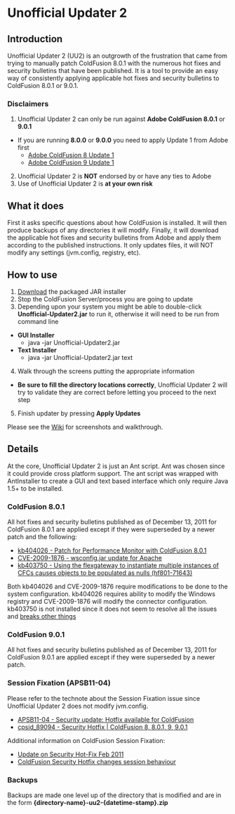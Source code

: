 # Unofficial Updater 2

## Introduction
Unofficial Updater 2 (UU2) is an outgrowth of the frustration that came from 
trying to manually patch ColdFusion 8.0.1 with the numerous hot fixes 
and security bulletins that have been published. It is a tool to provide 
an easy way of consistently applying applicable hot fixes and security 
bulletins to ColdFusion 8.0.1 or 9.0.1.

### Disclaimers
1. Unofficial Updater 2 can only be run against **Adobe ColdFusion 8.0.1** or **9.0.1**
 - If you are running **8.0.0** or **9.0.0** you need to apply Update 1 from Adobe first
     - [Adobe ColdFusion 8 Update 1](http://kb2.adobe.com/cps/403/kb403277.html)
     - [Adobe ColdFusion 9 Update 1](http://kb2.adobe.com/cps/849/cpsid_84973.html)
2. Unofficial Updater 2 is **NOT** endorsed by or have any ties to Adobe
3. Use of Unofficial Updater 2 is **at your own risk**

## What it does
First it asks specific questions about how ColdFusion is installed. It 
will then produce backups of any directories it will modify. Finally, it 
will download the applicable hot fixes and security bulletins from Adobe 
and apply them according to the published instructions. It only updates 
files, it will NOT modify any settings (jvm.config, registry, etc).

## How to use
1. [Download](https://github.com/downloads/dcepler/unofficial-updater2/Unofficial-Updater2.jar) the packaged JAR installer
2. Stop the ColdFusion Server/process you are going to update
3. Depending upon your system you might be able to double-click **Unofficial-Updater2.jar** to run it, otherwise it will need to be run from command line
 - **GUI Installer**
      - java -jar Unofficial-Updater2.jar
 - **Text Installer**
      - java -jar Unofficial-Updater2.jar text
4. Walk through the screens putting the appropriate information
 - **Be sure to fill the directory locations correctly**, Unofficial Updater 2 will try to validate they are correct before letting you proceed to the next step
5. Finish updater by pressing **Apply Updates**

Please see the [Wiki](https://github.com/dcepler/unofficial-updater2/wiki/Using-Unofficial-Updater-2) for screenshots and walkthrough.

## Details
At the core, Unofficial Updater 2 is just an Ant script. Ant was chosen 
since it could provide cross platform support. The ant script was 
wrapped with AntInstaller to create a GUI and text based interface which
only require Java 1.5+ to be installed.  

### ColdFusion 8.0.1
All hot fixes and security bulletins published as of December 13, 2011 for 
ColdFusion 8.0.1 are applied except if they were superseded by a newer 
patch and the following:

 * [kb404026 - Patch for Performance Monitor with ColdFusion 8.0.1](http://kb2.adobe.com/cps/404/kb404026.html)
 * [CVE-2009-1876 - wsconfig.jar update for Apache](http://www.adobe.com/support/security/bulletins/apsb09-12.html)
 * [kb403750 - Using the flexgateway to instantiate multiple instances of CFCs causes objects to be populated as nulls (hf801-71643)](http://kb2.adobe.com/cps/403/kb403750.html)

Both kb404026 and CVE-2009-1876 require modifications to be done to the 
system configuration. kb404026 requires ability to modify the Windows 
registry and CVE-2009-1876 will modify the connector configuration. 
kb403750 is not installed since it does not seem to resolve all the issues
and [breaks other things](http://www.mischefamily.com/nathan/index.cfm/2009/10/1/hf80171643-Breaks-Application-Specific-Custom-Tag-Paths)

### ColdFusion 9.0.1
All hot fixes and security bulletins published as of December 13, 2011 for 
ColdFusion 9.0.1 are applied except if they were superseded by a newer 
patch.

### Session Fixation (APSB11-04)
Please refer to the technote about the Session Fixation issue since 
Unofficial Updater 2 does not modify jvm.config.

 * [APSB11-04 - Security update: Hotfix available for ColdFusion](http://www.adobe.com/support/security/bulletins/apsb11-04.html)
 * [cpsid_89094 - Security Hotfix | ColdFusion 8, 8.0.1, 9, 9.0.1](http://kb2.adobe.com/cps/890/cpsid_89094.html)

Additional information on ColdFusion Session Fixation:

 * [Update on Security Hot-Fix Feb 2011](http://shilpikm.blogspot.com/2011/03/update-on-security-hot-fix-feb-2011.html)
 * [ColdFusion Security Hotfix changes session behaviour](http://cfsimplicity.com/4/coldfusion-security-hotfix-changes-session-behaviour)   

### Backups           
Backups are made one level up of the directory that is modified and are 
in the form **{directory-name}-uu2-{datetime-stamp}.zip**
